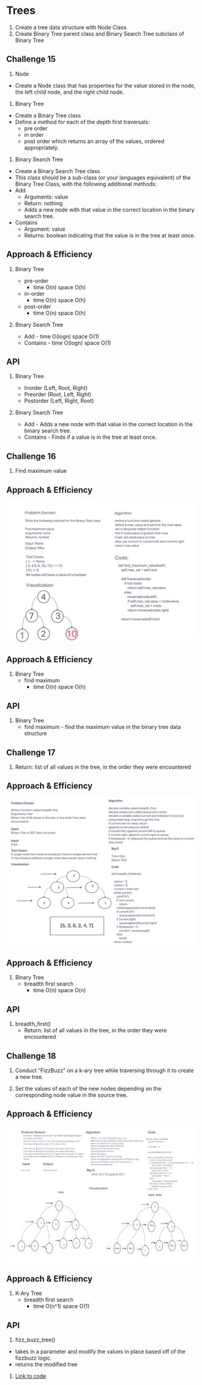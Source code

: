 # Trees
1. Create a tree data structure with Node Class
2. Create Binary Tree parent class and Binary Search Tree subclass of Binary Tree

## Challenge 15

1. Node
- Create a Node class that has properties for the value stored in the node, the left child node, and the right child node.
1. Binary Tree
- Create a Binary Tree class
- Define a method for each of the depth first traversals:
  - pre order
  - in order
  - post order which returns an array of the values, ordered appropriately.
1. Binary Search Tree
  - Create a Binary Search Tree class
  - This class should be a sub-class (or your languages equivalent) of the Binary Tree Class, with the following additional methods:
  - Add
    - Arguments: value
    - Return: nothing
    - Adds a new node with that value in the correct location in the binary search tree.
  - Contains
    - Argument: value
    - Returns: boolean indicating that the value is in the tree at least once.

## Approach & Efficiency

1. Binary Tree
   - pre-order
     - time O(n) space O(h)
   - in-order
     - time O(n) space O(h)
   - post-order
     - time O(n) space O(h)

2. Binary Search Tree
   - Add - time O(logn) space O(1)
   - Contains - time O(logn) space O(1)

## API

1. Binary Tree
   - Inorder (Left, Root, Right)
   - Preorder (Root, Left, Right)
   - Postorder (Left, Right, Root)

2. Binary Search Tree
   - Add - Adds a new node with that value in the correct location in the binary search tree.
   - Contains - Finds if a value is in the tree at least once.


## Challenge 16

1. Find maximum value

## Approach & Efficiency

 ![whiteboard](bst.png)
## Approach & Efficiency

1. Binary Tree
   - find maximum
     - time O(n) space O(h)

## API

1. Binary Tree
   - find maximum - find the maximum value in the binary tree data structure

## Challenge 17

1. Return: list of all values in the tree, in the order they were encountered

## Approach & Efficiency

 ![whiteboard](breadth.png)
## Approach & Efficiency

1. Binary Tree
   - breadth first search
     - time O(n) space O(n)

## API

1. breadth_first()
   - Return: list of all values in the tree, in the order they were encountered


## Challenge 18

1. Conduct “FizzBuzz” on a k-ary tree while traversing through it to create a new tree.

1. Set the values of each of the new nodes depending on the corresponding node value in the source tree.

## Approach & Efficiency

 ![whiteboard](kary.png)
## Approach & Efficiency

1. K-Ary Tree
   - breadth first search
     - time O(n^1) space O(1)

## API

1. fizz_buzz_tree()
  - takes in a parameter and modify the values in place based off of the fizzbuzz logic.
  - returns the modified tree
1. [Link to code](tree_fizz_buzz.py)
